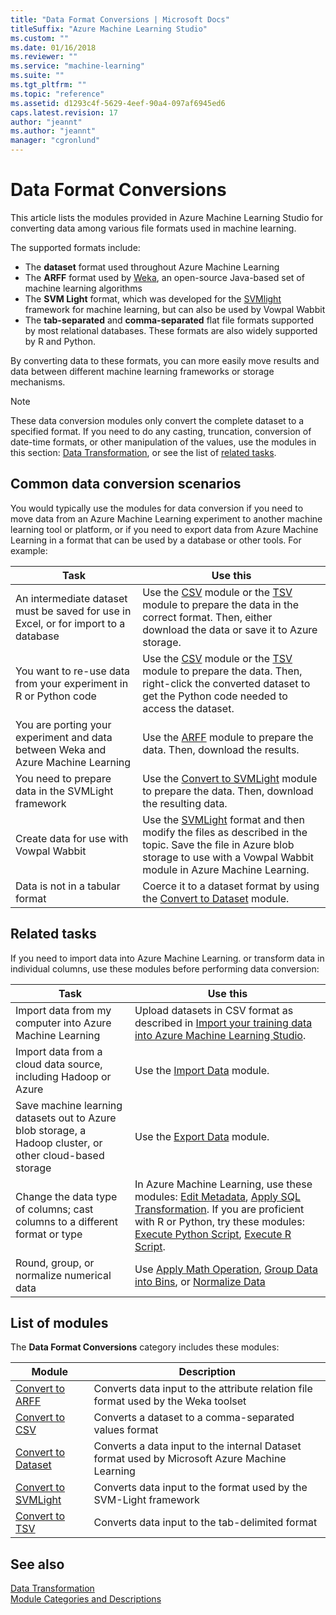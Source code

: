 ```yaml
---
title: "Data Format Conversions | Microsoft Docs"
titleSuffix: "Azure Machine Learning Studio"
ms.custom: ""
ms.date: 01/16/2018
ms.reviewer: ""
ms.service: "machine-learning"
ms.suite: ""
ms.tgt_pltfrm: ""
ms.topic: "reference"
ms.assetid: d1293c4f-5629-4eef-90a4-097af6945ed6
caps.latest.revision: 17
author: "jeannt"
ms.author: "jeannt"
manager: "cgronlund"
---
```

# Data Format Conversions

This article lists the modules provided in Azure Machine Learning Studio for converting data among various file formats used in machine learning. 

The supported formats include:

+ The **dataset** format used throughout Azure Machine Learning 
+ The **ARFF** format used by [Weka](http://www.cs.waikato.ac.nz/ml/weka/), an open-source Java-based set of machine learning algorithms
+ The **SVM Light** format, which was developed for the [SVMlight](http://svmlight.joachims.org/) framework for machine learning, but can also be used by Vowpal Wabbit
+ The **tab-separated** and **comma-separated** flat file formats supported by most relational databases. These formats are also widely supported by R and Python.  

By converting data to these formats, you can more easily move results and data between different machine learning frameworks or storage mechanisms.

> [!NOTE]
> These data conversion modules only convert the complete dataset to a specified format. If you need to do any casting, truncation, conversion of date-time formats, or other  manipulation of the values, use the modules in this section: [Data Transformation](data-transformation.md), or see the list of [related tasks](#bkmk_Related). 

## Common data conversion scenarios

You would typically use the modules for data conversion if you need to move data from an Azure Machine Learning experiment to another machine learning tool or platform, or if you need to export data from Azure Machine Learning in a format that can be used by a database or other tools. For example:

|Task| Use this|
|----|----|
|An intermediate dataset must be saved for use in Excel, or for import to a database| Use the [CSV](convert-to-csv.md) module or the [TSV](convert-to-tsv.md) module to prepare the data in the correct format. Then, either download the data or save it to Azure storage.|
|You want to re-use data from your experiment in R or Python code|Use the [CSV](convert-to-csv.md) module or the [TSV](convert-to-tsv.md) module to prepare the data. Then, right-click the converted dataset to get the Python code needed to access the dataset. |
|You are porting your experiment and data between Weka and Azure Machine Learning|Use the [ARFF](convert-to-arff.md) module to prepare the data. Then, download the results. |
|You need to prepare data in the SVMLight framework|Use the [Convert to SVMLight](convert-to-svmlight.md) module to prepare the data. Then, download the resulting data.|
|Create data for use with Vowpal Wabbit|Use the [SVMLight](convert-to-svmlight.md) format and then modify the files as described in the topic. Save the file in Azure blob storage to use with a Vowpal Wabbit module in Azure Machine Learning.|
|Data is not in a tabular format|Coerce it to a dataset format by using the [Convert to Dataset](convert-to-dataset.md) module.|
 

## <a name="bkmk_Related"></a>Related tasks

If you need to import data into Azure Machine Learning. or transform data in individual columns, use these modules before performing data conversion:

|Task| Use this|
|----|----|   
|Import data from my computer into Azure Machine Learning|Upload datasets in CSV format as described in [Import your training data into Azure Machine Learning Studio](import-data.md). |
|Import data from a cloud data source, including Hadoop or Azure|Use the [Import Data](import-data.md) module. |
|Save machine learning datasets out to Azure blob storage, a Hadoop cluster, or other cloud-based storage|Use the [Export Data](export-data.md) module.|
|Change the data type of columns; cast columns to a different format or type|In Azure Machine Learning, use these modules: [Edit Metadata](edit-metadata.md), [Apply SQL Transformation](apply-sql-transformation.md). If you are proficient with R or Python, try these modules: [Execute Python Script](execute-python-script.md),  [Execute R Script](execute-r-script.md). |
|Round, group, or normalize numerical data|Use [Apply Math Operation](apply-math-operation.md), [Group Data into Bins](group-data-into-bins.md), or [Normalize Data](normalize-data.md)|
    
  
##  <a name="modules"></a> List of modules  

The **Data Format Conversions** category includes these modules:  
  
|Module|Description|  
|------------|-----------------|  
|[Convert to ARFF](convert-to-arff.md)|Converts data input to the attribute relation file format used by the Weka toolset|  
|[Convert to CSV](convert-to-csv.md)|Converts a dataset to a comma-separated values format|  
|[Convert to Dataset](convert-to-dataset.md)|Converts a data input to the internal Dataset format used by Microsoft Azure Machine Learning|  
|[Convert to SVMLight](convert-to-svmlight.md)|Converts data input to the format used by the SVM-Light framework|  
|[Convert to TSV](convert-to-tsv.md)|Converts data input to the tab-delimited format|  
  
## See also  
 [Data Transformation](data-transformation.md)   
 [Module Categories and Descriptions](machine-learning-module-descriptions.md)